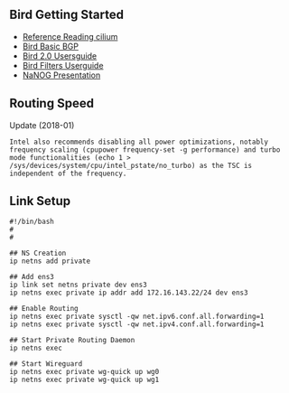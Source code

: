 ## Bird Getting Started

 - [Reference Reading cilium](https://docs.cilium.io/en/v1.9/gettingstarted/bird/)
 - [Bird Basic BGP](https://docs.netx.as/tutorials/bgp/basic-bgp.html)
 - [Bird 2.0 Usersguide](https://bird.network.cz/?get_doc&f=bird.html&v=20)
 - [Bird Filters Userguide](https://bird.network.cz/?get_doc&v=20&f=bird-5.html)
 - [NaNOG Presentation](https://archive.nanog.org/meetings/nanog48/presentations/Monday/Filip_BIRD_final_N48.pdf)

## Routing Speed

Update (2018-01)

    Intel also recommends disabling all power optimizations, notably frequency scaling (cpupower frequency-set -g performance) and turbo mode functionalities (echo 1 > /sys/devices/system/cpu/intel_pstate/no_turbo) as the TSC is independent of the frequency.

## Link Setup

    #!/bin/bash
    #
    #

    ## NS Creation
    ip netns add private

    ## Add ens3
    ip link set netns private dev ens3
    ip netns exec private ip addr add 172.16.143.22/24 dev ens3

    ## Enable Routing
    ip netns exec private sysctl -qw net.ipv6.conf.all.forwarding=1
    ip netns exec private sysctl -qw net.ipv4.conf.all.forwarding=1

    ## Start Private Routing Daemon
    ip netns exec 

    ## Start Wireguard
    ip netns exec private wg-quick up wg0
    ip netns exec private wg-quick up wg1

